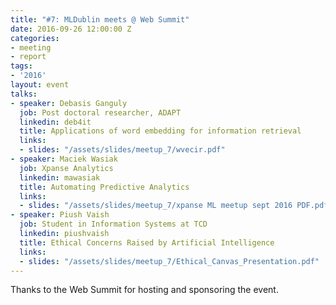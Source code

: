 ```yaml
---
title: "#7: MLDublin meets @ Web Summit"
date: 2016-09-26 12:00:00 Z
categories:
- meeting
- report
tags:
- '2016'
layout: event
talks:
- speaker: Debasis Ganguly
  job: Post doctoral researcher, ADAPT
  linkedin: deb4it
  title: Applications of word embedding for information retrieval
  links:
  - slides: "/assets/slides/meetup_7/wvecir.pdf"
- speaker: Maciek Wasiak
  job: Xpanse Analytics
  linkedin: mawasiak
  title: Automating Predictive Analytics
  links:
  - slides: "/assets/slides/meetup_7/xpanse ML meetup sept 2016 PDF.pdf"
- speaker: Piush Vaish
  job: Student in Information Systems at TCD
  linkedin: piushvaish
  title: Ethical Concerns Raised by Artificial Intelligence
  links:
  - slides: "/assets/slides/meetup_7/Ethical_Canvas_Presentation.pdf"
---
```


Thanks to the Web Summit for hosting and sponsoring the event.
